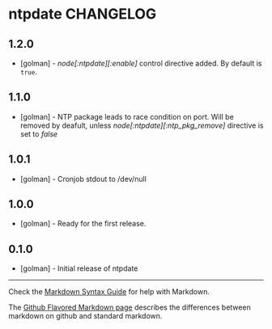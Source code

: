 ntpdate CHANGELOG
=================

1.2.0
-----
- [golman] - *node[:ntpdate][:enable]* control directive added. By default is `true`.  

1.1.0
-----
- [golman] - NTP package leads to race condition on port. Will be removed by deafult, unless *node[:ntpdate][:ntp\_pkg\_remove]* directive is set to *false*

1.0.1
-----
- [golman] - Cronjob stdout to /dev/null

1.0.0
-----
- [golman] - Ready for the first release.

0.1.0
-----
- [golman] - Initial release of ntpdate

- - -
Check the [Markdown Syntax Guide](http://daringfireball.net/projects/markdown/syntax) for help with Markdown.

The [Github Flavored Markdown page](http://github.github.com/github-flavored-markdown/) describes the differences between markdown on github and standard markdown.
